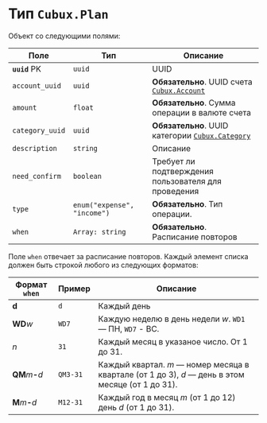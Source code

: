 Тип `Cubux.Plan`
================

Объект со следующими полями:

Поле | Тип | Описание
---- | --- | --------
**`uuid`** PK   | `uuid`    | UUID
`account_uuid`  | `uuid`    | **Обязательно**. UUID счета [`Cubux.Account`][Cubux.Account]
`amount`        | `float`   | **Обязательно**. Сумма операции в валюте счета
`category_uuid` | `uuid`    | **Обязательно**. UUID категории [`Cubux.Category`][Cubux.Category]
`description`   | `string`  | Описание
`need_confirm`  | `boolean` | Требует ли подтверждения пользователя для проведения
`type` | `enum("expense", "income")` | **Обязательно**. Тип операции.
`when` | `Array: string` | **Обязательно**. Расписание повторов

Поле `when` отвечает за расписание повторов. Каждый элемент списка должен
быть строкой любого из следующих форматов:

Формат `when`     | Пример   | Описание
----------------- | -------- | --------------------------------------------
**d**             | `d`      | Каждый день
**WD**_w_         | `WD7`    | Каждую неделю в день недели _w_. `WD1` — ПН, `WD7` - ВС.
_n_               | `31`     | Каждый месяц в указаное число. От 1 до 31.
**QM**_m_**-**_d_ | `QM3-31` | Каждый квартал. _m_ — номер месяца в квартале (от 1 до 3), _d_ — день в этом месяце (от 1 до 31).
**M**_m_**-**_d_  | `M12-31` | Каждый год в месяц _m_ (от 1 до 12) день _d_ (от 1 до 31).


[Cubux.Account]: account.md
[Cubux.Category]: category.md
